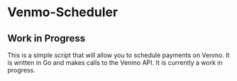 # Venmo-Scheduler

## Work in Progress

This is a simple script that will allow you to schedule payments on Venmo. It is written in Go and makes calls to the Venmo API. It is currently a work in progress.
